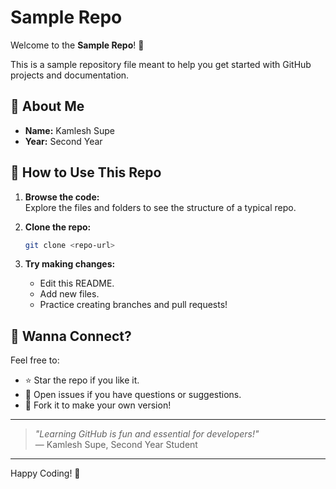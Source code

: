 # Sample Repo

Welcome to the **Sample Repo**! 🎉

This is a sample repository file meant to help you get started with GitHub projects and documentation.

## 👋 About Me

- **Name:** Kamlesh Supe
- **Year:** Second Year

## 🚀 How to Use This Repo

1. **Browse the code:**  
   Explore the files and folders to see the structure of a typical repo.

2. **Clone the repo:**
   ```bash
   git clone <repo-url>
   ```

3. **Try making changes:**  
   - Edit this README.
   - Add new files.
   - Practice creating branches and pull requests!

## 🤔 Wanna Connect?

Feel free to:
- ⭐ Star the repo if you like it.
- 📝 Open issues if you have questions or suggestions.
- 🍴 Fork it to make your own version!

---

> *"Learning GitHub is fun and essential for developers!"*  
> — Kamlesh Supe, Second Year Student

---

Happy Coding! 🚀
